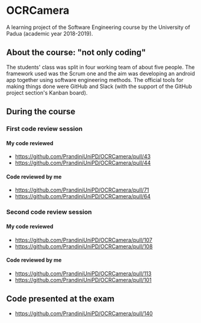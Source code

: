 # OCRCamera
A learning project of the Software Engineering course by the University of Padua (academic year 2018-2019).  

## About the course: "not only coding"
The students' class was split in four working team of about five people.
The framework used was the Scrum one and the aim was developing an android app together using software engineering methods.
The official tools for making things done were GitHub and Slack (with the support of the GitHub project section's Kanban board).

## During the course
### First code review session
#### My code reviewed
* https://github.com/PrandiniUniPD/OCRCamera/pull/43
* https://github.com/PrandiniUniPD/OCRCamera/pull/44
#### Code reviewed by me
* https://github.com/PrandiniUniPD/OCRCamera/pull/71
* https://github.com/PrandiniUniPD/OCRCamera/pull/64
### Second code review session
#### My code reviewed
* https://github.com/PrandiniUniPD/OCRCamera/pull/107
* https://github.com/PrandiniUniPD/OCRCamera/pull/108
#### Code reviewed by me
* https://github.com/PrandiniUniPD/OCRCamera/pull/113
* https://github.com/PrandiniUniPD/OCRCamera/pull/101

## Code presented at the exam
* https://github.com/PrandiniUniPD/OCRCamera/pull/140  

